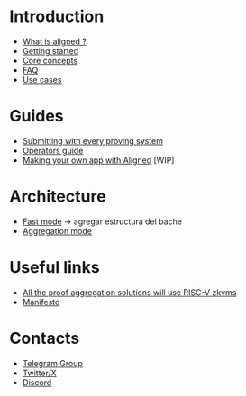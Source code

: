 # Introduction

* [What is aligned ?](introduction/what_is_aligned.md)
* [Getting started](introduction/0_getting_started.md)
* [Core concepts]()
* [FAQ]()
* [Use cases]()

# Guides

* [Submitting with every proving system](introduction/1_proving_systems.md)
* [Operators guide]()
* [Making your own app with Aligned]() [WIP]

# Architecture

* [Fast mode]() -> agregar estructura del bache
* [Aggregation mode]() 

# Useful links 

* [All the proof aggregation solutions will use RISC-V zkvms](https://blog.alignedlayer.com/all-the-proof-aggregation-solutions-will-use-risc-v-zkvms/)
* [Manifesto](https://blog.alignedlayer.com/aligned_manifesto/)

# Contacts

* [Telegram Group](https://t.me/aligned_layer)
* [Twitter/X](https://twitter.com/alignedlayer)
* [Discord](https://discord.gg/alignedlayer)
